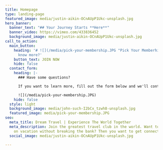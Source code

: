 ```yaml
---
title: Homepage
type: landing-page
featured_image: media/justin-aikin-OCnAUpP1Ukc-unsplash.jpg
hero_banner:
  banner_text: "## Your Journey Starts **Here**"
  banner_video: https://vimeo.com/433836452
  background_image: media/justin-aikin-OCnAUpP1Ukc-unsplash.jpg
call_to_action:
  main_button:
    heading: '# ![](/media/pick-your-membership.JPG "Pick Your Memberhip")Want to
      know more?'
    button_text: JOIN NOW
    hide: false
  contact_form:
    heading: |-
      ### Have some questions?

      If you want to learn more, fill out the form below and we'll contact you!!!  **EVEN BETTER**, just reach out to the person who got you on this webinar!!  They can answer ALL YOUR QUESTIONS!!

      ![](/media/pick-your-membership.JPG)
    hide: false
  style: light
  background_image: media/john-such-I2bCx_tzwh8-unsplash.jpg
  featured_image: media/pick-your-membership.JPG
seo:
  meta_title: Dream Travel | Experience The World Together
  meta_description: Join the greatest travel club in the world. Want to be able to
    on vacation without breaking the bank? Then you want to get connected with us.
  social_image: media/justin-aikin-OCnAUpP1Ukc-unsplash.jpg

---
```

